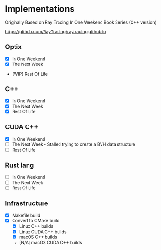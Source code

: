 # Implementations 

Originally Based on Ray Tracing In One Weekend Book Series (C++ version)

https://github.com/RayTracing/raytracing.github.io

## Optix

- [x] In One Weekend
- [x] The Next Week
- [WIP] Rest Of Life

## C++

- [x] In One Weekend
- [x] The Next Week
- [x] Rest Of Life

## CUDA C++

- [x] In One Weekend
- [ ] The Next Week - Stalled trying to create a BVH data structure
- [ ] Rest Of Life

## Rust lang

- [ ] In One Weekend
- [ ] The Next Week
- [ ] Rest Of Life

## Infrastructure

- [x] Makefile build
- [x] Convert to CMake build
  - [x] Linux C++ builds
  - [x] Linux CUDA C++ builds
  - [x] macOS C++ builds
  - [N/A] macOS CUDA C++ builds

